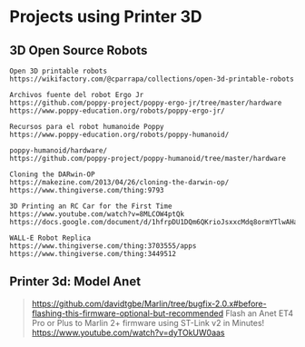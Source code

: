 # Projects using Printer 3D

## 3D Open Source Robots

```
Open 3D printable robots
https://wikifactory.com/@cparrapa/collections/open-3d-printable-robots

Archivos fuente del robot Ergo Jr
https://github.com/poppy-project/poppy-ergo-jr/tree/master/hardware
https://www.poppy-education.org/robots/poppy-ergo-jr/

Recursos para el robot humanoide Poppy
https://www.poppy-education.org/robots/poppy-humanoid/

poppy-humanoid/hardware/
https://github.com/poppy-project/poppy-humanoid/tree/master/hardware

Cloning the DARwin-OP
https://makezine.com/2013/04/26/cloning-the-darwin-op/
https://www.thingiverse.com/thing:9793

3D Printing an RC Car for the First Time
https://www.youtube.com/watch?v=8MLCOW4ptQk
https://docs.google.com/document/d/1hfrpDU1DQm6QKrioJsxxcMdq8ormYTlwAHaiswDuSHI/edit

WALL-E Robot Replica
https://www.thingiverse.com/thing:3703555/apps
https://www.thingiverse.com/thing:3449512
```

## Printer 3d: Model Anet
> https://github.com/davidtgbe/Marlin/tree/bugfix-2.0.x#before-flashing-this-firmware-optional-but-recommended
> Flash an Anet ET4 Pro or Plus to Marlin 2+ firmware using ST-Link v2 in Minutes!
> https://www.youtube.com/watch?v=dyTOkUW0aas


